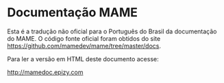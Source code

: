 Documentação MAME 
=================

Esta é a tradução não oficial para o Português do Brasil da documentação
do MAME. O código fonte oficial foram obtidos do site
https://github.com/mamedev/mame/tree/master/docs.

Para ler a versão em HTML deste documento acesse:

http://mamedoc.epizy.com

